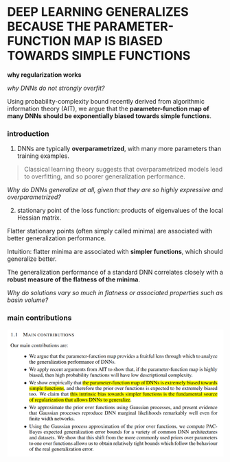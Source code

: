 # DEEP LEARNING GENERALIZES BECAUSE THE PARAMETER-FUNCTION MAP IS BIASED TOWARDS SIMPLE FUNCTIONS
**why regularization works**

_why DNNs do not strongly overfit?_

Using probability-complexity bound recently derived from algorithmic information theory (AIT), we argue that the **parameter-function map of many DNNs should be exponentially biased towards simple functions**. 

### introduction
1. DNNs are typically **overparametrized**, with many more parameters than training examples.

> Classical learning theory suggests that overparametrized models lead to overfitting, and so poorer generalization performance. 

_Why do DNNs generalize at all, given that they are so highly expressive and overparametrized?_

2. stationary point of the loss function:  products of eigenvalues of the local Hessian matrix.

Flatter stationary points (often simply called minima) are associated with better generalization performance.

Intuition: flatter minima are associated with **simpler functions**, which should generalize better.

The generalization performance of a standard DNN correlates closely with a **robust measure of the flatness of the minima**.

_Why do solutions vary so much in flatness or associated properties such as basin volume?_

### main contributions
![simplefunc1](./simplefunc1.PNG)
